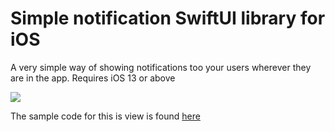 # Simple notification SwiftUI library for iOS

A very simple way of showing notifications too your users wherever they are in the app.
Requires iOS 13 or above

![](Example/Demo.gif)

The sample code for this is view is found [here](Example/NotificationExample.swift)
